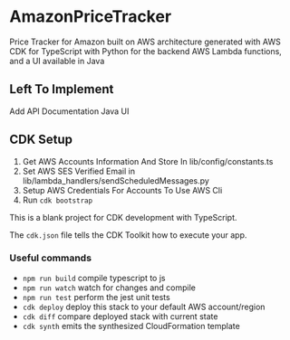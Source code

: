 # AmazonPriceTracker
Price Tracker for Amazon built on AWS architecture generated with AWS CDK for TypeScript with Python for the backend AWS Lambda functions, and a UI available in Java

## Left To Implement
Add API Documentation
Java UI

## CDK Setup

1) Get AWS Accounts Information And Store In lib/config/constants.ts
2) Set AWS SES Verified Email in lib/lambda_handlers/sendScheduledMessages.py
3) Setup AWS Credentials For Accounts To Use AWS Cli
4) Run `cdk bootstrap`

This is a blank project for CDK development with TypeScript.

The `cdk.json` file tells the CDK Toolkit how to execute your app.

### Useful commands

* `npm run build`   compile typescript to js
* `npm run watch`   watch for changes and compile
* `npm run test`    perform the jest unit tests
* `cdk deploy`      deploy this stack to your default AWS account/region
* `cdk diff`        compare deployed stack with current state
* `cdk synth`       emits the synthesized CloudFormation template
